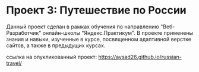 # Проект 3: Путешествие по России

Данный проект сделан в рамках обучения по направлению "Веб-Разработчик" онлайн-школы "Яндекс.Практикум". В проекте применены знания и навыки, изученные в курсе, посвященном адаптивной верстке сайтов, а также в предыдущих курсах. 

ссылка на опукликованный проект: https://aysad26.github.io/russian-travel/




